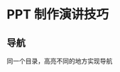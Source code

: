 <!--
 * @Description: 
 * @Author: Jecyu
 * @Date: 2020-02-29 21:45:09
 * @LastEditTime: 2020-02-29 21:46:11
 * @LastEditors: Jecyu
 -->

# PPT 制作演讲技巧

## 导航

同一个目录，高亮不同的地方实现导航